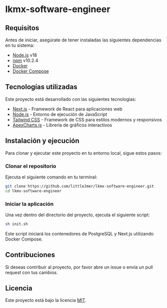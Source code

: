 # lkmx-software-engineer

## Requisitos
Antes de iniciar, asegúrate de tener instaladas las siguientes dependencias en tu sistema:

- [Node.js](https://nodejs.org/) v18
- [npm](https://www.npmjs.com/) v10.2.4
- [Docker](https://www.docker.com/)
- [Docker Compose](https://docs.docker.com/compose/)

## Tecnologías utilizadas
Este proyecto está desarrollado con las siguientes tecnologías:

- [Next.js](https://nextjs.org/) - Framework de React para aplicaciones web
- [Node.js](https://nodejs.org/) - Entorno de ejecución de JavaScript
- [Tailwind CSS](https://tailwindcss.com/) - Framework de CSS para estilos modernos y responsivos
- [ApexCharts.js](https://apexcharts.com/) - Librería de gráficos interactivos

## Instalación y ejecución
Para clonar y ejecutar este proyecto en tu entorno local, sigue estos pasos:

### Clonar el repositorio
Ejecuta el siguiente comando en tu terminal:

```sh
git clone https://github.com/littleJmer/lkmx-software-engineer.git
cd lkmx-software-engineer
```

### Iniciar la aplicación
Una vez dentro del directorio del proyecto, ejecuta el siguiente script:

```sh
sh init.sh
```

Este script iniciará los contenedores de PostgreSQL y Next.js utilizando Docker Compose.

## Contribuciones
Si deseas contribuir al proyecto, por favor abre un issue o envía un pull request con tus cambios.

## Licencia
Este proyecto está bajo la licencia [MIT](LICENSE).

